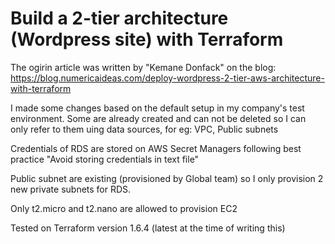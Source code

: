 # Build a 2-tier architecture (Wordpress site) with Terraform
The ogirin article was written by "Kemane Donfack" on the blog: https://blog.numericaideas.com/deploy-wordpress-2-tier-aws-architecture-with-terraform

I made some changes based on the default setup in my company's test environment. Some are already created and can not be deleted so I can only refer to them uing data sources, for eg: VPC, Public subnets

Credentials of RDS are stored on AWS Secret Managers following best practice "Avoid storing credentials in text file"

Public subnet are existing (provisioned by Global team) so I only provision 2 new private subnets for RDS.

Only t2.micro and t2.nano are allowed to provision EC2

Tested on Terraform version 1.6.4 (latest at the time of writing this)



